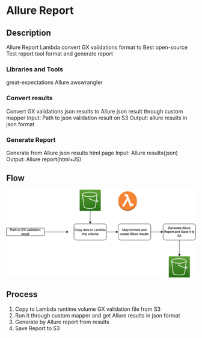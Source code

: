 # Allure Report

## Description
Allure Report Lambda convert GX validations format to Best open-source Test report tool format and generate report

### Libraries and Tools
great-expectations
Allure
awswrangler

### Convert results
Convert GX validations json results to Allure json result through custom mapper
Input: Path to json validation result on S3
Output: allure results in json format

### Generate Report
Generate from Allure json results html page
Input: Allure results(json)
Output: Allure report(html+JS)

## Flow
![Preview Image](https://raw.githubusercontent.com/provectus/data-quality-gate/main/functions/allure_report/allure_report_flow.png)

## Process

1. Copy to Lambda runtime volume GX validation file from S3
2. Run it through custom mapper and get Allure results in json format
3. Generate by Allure report from results
4. Save Report to S3


